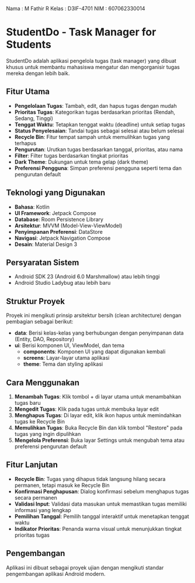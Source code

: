 Nama : M Fathir R
Kelas : D3IF-4701
NIM : 607062330014



# StudentDo - Task Manager for Students

StudentDo adalah aplikasi pengelola tugas (task manager) yang dibuat khusus untuk membantu mahasiswa mengatur dan mengorganisir tugas mereka dengan lebih baik.

## Fitur Utama

- **Pengelolaan Tugas**: Tambah, edit, dan hapus tugas dengan mudah
- **Prioritas Tugas**: Kategorikan tugas berdasarkan prioritas (Rendah, Sedang, Tinggi)
- **Tenggat Waktu**: Tetapkan tenggat waktu (deadline) untuk setiap tugas
- **Status Penyelesaian**: Tandai tugas sebagai selesai atau belum selesai
- **Recycle Bin**: Fitur tempat sampah untuk memulihkan tugas yang terhapus
- **Pengurutan**: Urutkan tugas berdasarkan tanggal, prioritas, atau nama
- **Filter**: Filter tugas berdasarkan tingkat prioritas
- **Dark Theme**: Dukungan untuk tema gelap (dark theme)
- **Preferensi Pengguna**: Simpan preferensi pengguna seperti tema dan pengurutan default

## Teknologi yang Digunakan

- **Bahasa**: Kotlin
- **UI Framework**: Jetpack Compose
- **Database**: Room Persistence Library
- **Arsitektur**: MVVM (Model-View-ViewModel)
- **Penyimpanan Preferensi**: DataStore
- **Navigasi**: Jetpack Navigation Compose
- **Desain**: Material Design 3

## Persyaratan Sistem

- Android SDK 23 (Android 6.0 Marshmallow) atau lebih tinggi
- Android Studio Ladybug atau lebih baru

## Struktur Proyek

Proyek ini mengikuti prinsip arsitektur bersih (clean architecture) dengan pembagian sebagai berikut:

- **data**: Berisi kelas-kelas yang berhubungan dengan penyimpanan data (Entity, DAO, Repository)
- **ui**: Berisi komponen UI, ViewModel, dan tema
  - **components**: Komponen UI yang dapat digunakan kembali
  - **screens**: Layar-layar utama aplikasi
  - **theme**: Tema dan styling aplikasi

## Cara Menggunakan

1. **Menambah Tugas**: Klik tombol + di layar utama untuk menambahkan tugas baru
2. **Mengedit Tugas**: Klik pada tugas untuk membuka layar edit
3. **Menghapus Tugas**: Di layar edit, klik ikon hapus untuk memindahkan tugas ke Recycle Bin
4. **Memulihkan Tugas**: Buka Recycle Bin dan klik tombol "Restore" pada tugas yang ingin dipulihkan
5. **Mengelola Preferensi**: Buka layar Settings untuk mengubah tema atau preferensi pengurutan default

## Fitur Lanjutan

- **Recycle Bin**: Tugas yang dihapus tidak langsung hilang secara permanen, tetapi masuk ke Recycle Bin
- **Konfirmasi Penghapusan**: Dialog konfirmasi sebelum menghapus tugas secara permanen
- **Validasi Input**: Validasi data masukan untuk memastikan tugas memiliki informasi yang lengkap
- **Pemilihan Tanggal**: Pemilih tanggal interaktif untuk menetapkan tenggat waktu
- **Indikator Prioritas**: Penanda warna visual untuk menunjukkan tingkat prioritas tugas

## Pengembangan

Aplikasi ini dibuat sebagai proyek ujian dengan mengikuti standar pengembangan aplikasi Android modern.
